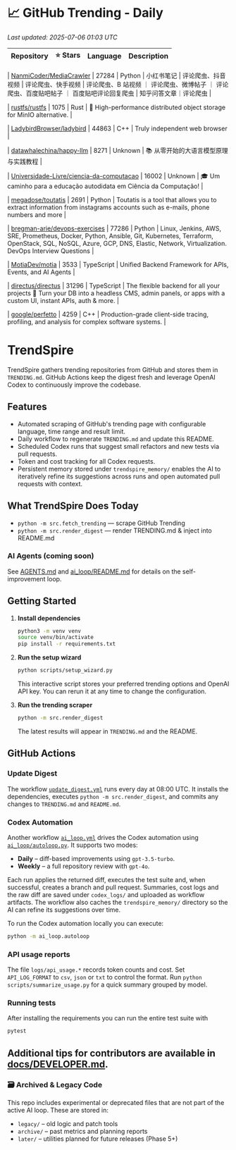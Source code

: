 <!-- TRENDING_START -->
# 📈 GitHub Trending - Daily

_Last updated: 2025-07-06 01:03 UTC_

| Repository | ⭐ Stars | Language | Description |
|------------|--------:|----------|-------------|

| [NanmiCoder/MediaCrawler](https://github.com/NanmiCoder/MediaCrawler) | 27284 | Python | 小红书笔记 | 评论爬虫、抖音视频 | 评论爬虫、快手视频 | 评论爬虫、B 站视频 ｜ 评论爬虫、微博帖子 ｜ 评论爬虫、百度贴吧帖子 ｜ 百度贴吧评论回复爬虫 | 知乎问答文章｜评论爬虫 |

| [rustfs/rustfs](https://github.com/rustfs/rustfs) | 1075 | Rust | 🚀 High-performance distributed object storage for MinIO alternative. |

| [LadybirdBrowser/ladybird](https://github.com/LadybirdBrowser/ladybird) | 44863 | C++ | Truly independent web browser |

| [datawhalechina/happy-llm](https://github.com/datawhalechina/happy-llm) | 8271 | Unknown | 📚 从零开始的大语言模型原理与实践教程 |

| [Universidade-Livre/ciencia-da-computacao](https://github.com/Universidade-Livre/ciencia-da-computacao) | 16002 | Unknown | 🎓 Um caminho para a educação autodidata em Ciência da Computação! |

| [megadose/toutatis](https://github.com/megadose/toutatis) | 2691 | Python | Toutatis is a tool that allows you to extract information from instagrams accounts such as e-mails, phone numbers and more |

| [bregman-arie/devops-exercises](https://github.com/bregman-arie/devops-exercises) | 77286 | Python | Linux, Jenkins, AWS, SRE, Prometheus, Docker, Python, Ansible, Git, Kubernetes, Terraform, OpenStack, SQL, NoSQL, Azure, GCP, DNS, Elastic, Network, Virtualization. DevOps Interview Questions |

| [MotiaDev/motia](https://github.com/MotiaDev/motia) | 3533 | TypeScript | Unified Backend Framework for APIs, Events, and AI Agents |

| [directus/directus](https://github.com/directus/directus) | 31296 | TypeScript | The flexible backend for all your projects 🐰 Turn your DB into a headless CMS, admin panels, or apps with a custom UI, instant APIs, auth & more. |

| [google/perfetto](https://github.com/google/perfetto) | 4259 | C++ | Production-grade client-side tracing, profiling, and analysis for complex software systems. |
<!-- TRENDING_END -->

# TrendSpire

TrendSpire gathers trending repositories from GitHub and stores them in `TRENDING.md`. GitHub Actions keep the digest fresh and leverage OpenAI Codex to continuously improve the codebase.

## Features

- Automated scraping of GitHub's trending page with configurable language, time range and result limit.
- Daily workflow to regenerate `TRENDING.md` and update this README.
- Scheduled Codex runs that suggest small refactors and new tests via pull requests.
- Token and cost tracking for all Codex requests.
- Persistent memory stored under `trendspire_memory/` enables the AI to
  iteratively refine its suggestions across runs and open automated pull
  requests with context.

## What TrendSpire Does Today

- `python -m src.fetch_trending` — scrape GitHub Trending
- `python -m src.render_digest` — render TRENDING.md & inject into README.md

### AI Agents (coming soon)
See [AGENTS.md](./AGENTS.md) and [ai_loop/README.md](./ai_loop/README.md) for details on the self-improvement loop.

## Getting Started

1. **Install dependencies**
   ```bash
   python3 -m venv venv
   source venv/bin/activate
   pip install -r requirements.txt
   ```

2. **Run the setup wizard**
   ```bash
   python scripts/setup_wizard.py
   ```
   This interactive script stores your preferred trending options and OpenAI API key.
   You can rerun it at any time to change the configuration.

3. **Run the trending scraper**
   ```bash
   python -m src.render_digest
   ```
   The latest results will appear in `TRENDING.md` and the README.


## GitHub Actions

### Update Digest

The workflow [`update_digest.yml`](.github/workflows/update_digest.yml) runs every day at 08:00 UTC. It installs the dependencies, executes `python -m src.render_digest`, and commits any changes to `TRENDING.md` and `README.md`.

### Codex Automation

Another workflow [`ai_loop.yml`](.github/workflows/ai_loop.yml) drives the Codex automation using [`ai_loop/autoloop.py`](ai_loop/autoloop.py). It supports two modes:

- **Daily** – diff-based improvements using `gpt-3.5-turbo`.
- **Weekly** – a full repository review with `gpt-4o`.

Each run applies the returned diff, executes the test suite and, when successful, creates a branch and pull request. Summaries, cost logs and the raw diff are saved under `codex_logs/` and uploaded as workflow artifacts. The workflow also caches the `trendspire_memory/` directory so the AI can refine its suggestions over time.

To run the Codex automation locally you can execute:

```bash
python -m ai_loop.autoloop
```

### API usage reports

The file `logs/api_usage.*` records token counts and cost. Set `API_LOG_FORMAT`
to `csv`, `json` or `txt` to control the format. Run `python
scripts/summarize_usage.py` for a quick summary grouped by model.

### Running tests

After installing the requirements you can run the entire test suite with

```bash
pytest
```

Additional tips for contributors are available in
[docs/DEVELOPER.md](docs/DEVELOPER.md).
---

### 🗃 Archived & Legacy Code

This repo includes experimental or deprecated files that are not part of the active AI loop. These are stored in:

- `legacy/` – old logic and patch tools
- `archive/` – past metrics and planning reports
- `later/` – utilities planned for future releases (Phase 5+)

